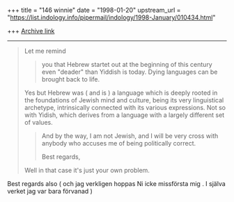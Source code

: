 +++
title = "146 winnie"
date = "1998-01-20"
upstream_url = "https://list.indology.info/pipermail/indology/1998-January/010434.html"

+++
[Archive link](https://list.indology.info/pipermail/indology/1998-January/010434.html)

---

> Let me remind
>>you that Hebrew startet out at the beginning of this century even "deader"
>>than Yiddish is today. Dying languages can be brought back to life.
>>
>Yes but Hebrew was ( and is ) a language which is deeply rooted in the
>foundations of Jewish mind and  culture, being its very linguistical
>archetype, intrinsically connected with its various expressions. Not so
with
>Yidish, which derives from a language with a largely different  set of
>values.
>
>>And by the way, I am not Jewish, and I will be very cross with anybody who
>>accuses me of being politically correct.
>>
>>Best regards,
>>
>Well in that case it's just your own problem.


Best regards also ( och jag verkligen hoppas Ni icke missförsta mig . I
själva verket jag var bara förvanad )




